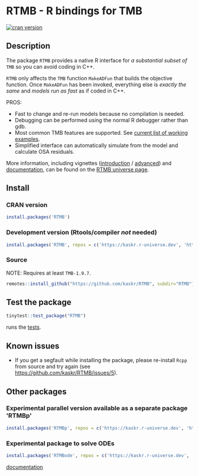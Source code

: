 # RTMB - R bindings for TMB

<!-- badges: start -->
[![cran version](http://www.r-pkg.org/badges/version/RTMB)](https://cran.r-project.org/package=RTMB)
<!-- badges: end -->

## Description

The package `RTMB` provides a native R interface for *a substantial subset of* `TMB` so you can avoid coding in C++.

`RTMB` only affects the `TMB` function `MakeADFun` that builds the objective function. Once `MakeADFun` has been invoked, everything else is *exactly the same* and *models run as fast* as if coded in C++.

PROS:

- Fast to change and re-run models because no compilation is needed.
- Debugging can be performed using the normal R debugger rather than gdb.
- Most common TMB features are supported. See [current list of working examples](./tmb_examples).
- Simplified interface can automatically simulate from the model and calculate OSA residuals.

More information, including vignettes ([introduction](https://kaskr.r-universe.dev/articles/RTMB/RTMB-introduction.html) / [advanced](https://kaskr.r-universe.dev/articles/RTMB/RTMB-advanced.html)) and [documentation](https://kaskr.r-universe.dev/RTMB#reference), can be found on the [RTMB universe page](https://kaskr.r-universe.dev/RTMB).

## Install

### CRAN version

```r
install.packages('RTMB')
```

### Development version (Rtools/compiler *not* needed)

```r
install.packages('RTMB', repos = c('https://kaskr.r-universe.dev', 'https://cloud.r-project.org'))
```

### Source

NOTE: Requires at least `TMB-1.9.7`.

```r
remotes::install_github("https://github.com/kaskr/RTMB", subdir="RTMB")
```

## Test the package

```r
tinytest::test_package("RTMB")
```

runs the [tests](./RTMB/inst/tinytest).

## Known issues

- If you get a segfault while installing the package, please re-install `Rcpp` from source and try again (see https://github.com/kaskr/RTMB/issues/5).

## Other packages

### Experimental parallel version available as a separate package 'RTMBp'

```r
install.packages('RTMBp', repos = c('https://kaskr.r-universe.dev', 'https://cloud.r-project.org'))
```

### Experimental package to solve ODEs

```r
install.packages('RTMBode', repos = c('https://kaskr.r-universe.dev', 'https://cloud.r-project.org'))
```

[documentation](https://kaskr.r-universe.dev/RTMBode#reference)

